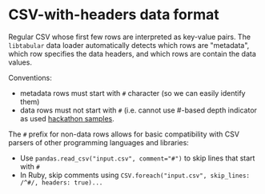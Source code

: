 CSV-with-headers data format
============================

Regular CSV whose first few rows are interpreted as key-value pairs.
The `libtabular` data loader automatically detects which rows are "metadata",
which row specifies the data headers, and which rows are contain the data values.



Conventions:
- metadata rows must start with `#` character (so we can easily identify them)
- data rows must not start with `#` (i.e. cannot use #-based depth indicator as
  used [hackathon samples](https://docs.google.com/spreadsheets/d/1-ei7BBMOx0udbXxyLJjMPYLW0EJWg9wFUyV9ODa8m5o/edit#gid=1031912854&range=A32:D44).


The `#` prefix for non-data rows allows for basic compatibility with CSV parsers
of other programming languages and libraries:
- Use `pandas.read_csv("input.csv", comment="#")` to skip lines that start with `#`
- In Ruby, skip comments using `CSV.foreach("input.csv", skip_lines: /^#/, headers: true)...`
